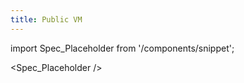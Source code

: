 ```yaml
---
title: Public VM
---
```


import Spec_Placeholder from '/components/snippet';

<Spec_Placeholder />
